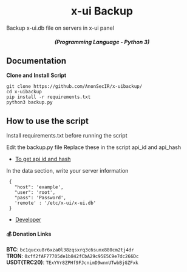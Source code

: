 <h1 align="center">x-ui Backup</h1>
Backup x-ui.db file on servers in x-ui panel
<em><h5 align="center">(Programming Language - Python 3)</h5></em>



## Documentation
**Clone and Install Script**
```
git clone https://github.com/AnonSecIR/x-uibackup/
cd x-uibackup
pip install -r requirements.txt
python3 backup.py
```
 
## How to use the script
Install requirements.txt before running the script

Edit the backup.py file
Replace these in the script api_id and api_hash

* [To get api id and hash](https://my.telegram.org/apps)

In the data section, write your server information
```     
 {
   "host": 'example',
   "user": 'root',
   "pass": 'Password',
   'remote' : '/etc/x-ui/x-ui.db'
 }
```

* [Developer](https://t.me/DevSecIR)


#### 💰 Donation Links

<b>BTC</b>: <code>bc1qucxu8r6xza0l38zqsxrq3c6sunx880cm2tj4dr</code></br>
<b>TRON</b>: <code>0xff2fAF77705de1b842fCbA29c95E5C9e7dc266Dc</code></br>
<b>USDT(TRC20)</b>: <code>TExYVr8ZPHf9FJcnimD9wnnUTwbBjGZFxk</code></br></br>
